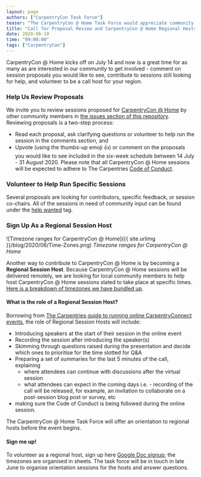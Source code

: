 ```yaml
---
layout: page
authors: ["CarpentryCon Task Force"]
teaser: "The CarpentryCon @ Home Task Force would appreciate community feedback on proposals, and seeks regional hosts to help facilitate sessions at the conference. "
title: "Call for Proposal Review and CarpentryCon @ Home Regional Hosts"
date: 2020-06-10
time: "09:00:00"
tags: ["CarpentryCon"]
---
```

CarpentryCon @ Home kicks off on July 14 and now is a great time for as many as are interested in our community to get involved - comment on session proposals you would like to see, contribute to sessions still looking for help, and volunteer to be a call host for your region.

### Help Us Review Proposals

We invite you to review sessions proposed for [CarpentryCon @ Home](https://2020.carpentrycon.org/) by other community members in [the issues section of this repository](https://github.com/carpentrycon/carpentryconhome-proposals/issues?q=is%3Aissue+is%3Aopen). Reviewing proposals is a two-step process:
- Read each proposal, ask clarifying questions or volunteer to help run the session in the comments section, and
- Upvote (using the thumbs-up emoji 👍) or comment on the proposals you would like to see included in the six-week schedule between 14 July - 31 August 2020.
Please note that all CarpentryCon @ Home sessions will be expected to adhere to The Carpentries [Code of Conduct](https://docs.carpentries.org/topic_folders/policies/code-of-conduct.html).

### Volunteer to Help Run Specific Sessions

Several proposals are looking for contributors, specific feedback, or session co-chairs. All of the sessions in need of community input can be found under the [help wanted](https://github.com/carpentrycon/carpentryconhome-proposals/issues?q=is%3Aissue+is%3Aopen+label%3A%22help+wanted%22) tag.

### Sign Up As a Regional Session Host

![Timezone ranges for CarpentryCon @ Home]({{ site.urlimg }}/blog/2020/06/Time-Zones.png)
_Timezone ranges for CarpentryCon @ Home_

Another way to contribute to CarpentryCon @ Home is by becoming a **Regional Session Host**. Because CarpentryCon @ Home sessions will be delivered remotely, we are looking for local community members to help host CarpentryCon @ Home sessions slated to take place at specific times. [Here is a breakdown of timezones we have bundled up](https://github.com/carpentrycon/carpentryconhome-proposals/blob/master/README.md#timezone).

#### What is the role of a Regional Session Host?

Borrowing from [The Carpentries guide to running online CarpentryConnect events](https://carpentryconnect.org/online/#CallHosts), the role of Regional Session Hosts will include:
- Introducing speakers at the start of their session in the online event
- Recording the session after introducing the speaker(s)
- Skimming through questions raised during the presentation and decide which ones to prioritise for the time slotted for Q&A
- Preparing a set of summaries for the last 5 minutes of the call, explaining
  - where attendees can continue with discussions after the virtual session
  - what attendees can expect in the coming days i.e. - recording of the call will be released, for example, an invitation to collaborate on a post-session blog post or survey, etc
- making sure the Code of Conduct is being followed during the online session.

The CarpentryCon @ Home Task Force will offer an orientation to regional hosts before the event begins.

#### Sign me up!

To volunteer as a regional host, sign up here [Google Doc signup](https://docs.google.com/spreadsheets/d/13ONzgvIilIy1T_9ad_CDFmSGR_VjqEXTKyz1fit9iXA/edit#gid=1983293344); the timezones are organised in sheets.
The task force will be in touch in late June to organise orientation sessions for the hosts and answer questions.
